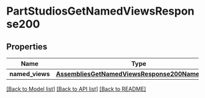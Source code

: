 # PartStudiosGetNamedViewsResponse200

## Properties
Name | Type | Description | Notes
------------ | ------------- | ------------- | -------------
**named_views** | [**AssembliesGetNamedViewsResponse200NamedViews**](AssembliesGetNamedViewsResponse200NamedViews.md) |  | [optional] 

[[Back to Model list]](../README.md#documentation-for-models) [[Back to API list]](../README.md#documentation-for-api-endpoints) [[Back to README]](../README.md)


